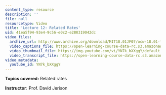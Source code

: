 ```yaml
---
content_type: resource
description: ''
file: null
resourcetype: Video
title: 'Lecture 12: Related Rates'
uid: 41ea5f94-93e4-9c56-e0c2-e280319042dc
video_files:
  archive_url: http://www.archive.org/download/MIT18.01JF07/ocw-18.01-f07-lec12_300k.mp4
  video_captions_file: https://open-learning-course-data-rc.s3.amazonaws.com/18-01-single-variable-calculus-fall-2006/b0faaff360f257cf98bf145cae1aa6a4_YN7k_bXXggY.vtt
  video_thumbnail_file: https://img.youtube.com/vi/YN7k_bXXggY/default.jpg
  video_transcript_file: https://open-learning-course-data-rc.s3.amazonaws.com/18-01-single-variable-calculus-fall-2006/7a4f9d35ca822a2d8a87b035afbeba61_YN7k_bXXggY.pdf
video_metadata:
  youtube_id: YN7k_bXXggY
---
```


**Topics covered:** Related rates

**Instructor:** Prof. David Jerison